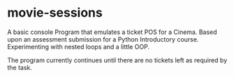 # movie-sessions

A basic console Program that emulates a ticket POS for a Cinema. Based upon an assessment submission for a Python Introductory course.
Experimenting with nested loops and a little OOP.

The program currently continues until there are no tickets left as required by the task.
